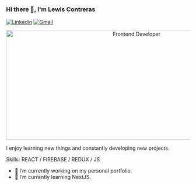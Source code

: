### Hi there 👋, I'm Lewis Contreras
[![Linkedin](https://img.shields.io/badge/-LinkedIn-blue?style=flat&logo=Linkedin&logoColor=white)](https://www.linkedin.com/in/lewis-contreras/)
[![Gmail](https://img.shields.io/badge/-Gmail-c14438?style=flat&logo=Gmail&logoColor=white)](mailto:legiconba4@gmail.com)



<p align="center">
  <img width="700" height="300" alt="Frontend Developer" src="https://i.imgur.com/VApkZo6.jpeg">
</p>






I enjoy learning new things and constantly developing new projects.

Skills:  REACT / FIREBASE / REDUX / JS 

- 🔭 I’m currently working on my personal portfolio. 
- 🌱 I’m currently learning NextJS. 



